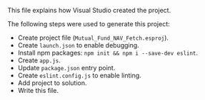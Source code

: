 This file explains how Visual Studio created the project.

The following steps were used to generate this project:
- Create project file (`Mutual_Fund_NAV_Fetch.esproj`).
- Create `launch.json` to enable debugging.
- Install npm packages: `npm init && npm i --save-dev eslint`.
- Create `app.js`.
- Update `package.json` entry point.
- Create `eslint.config.js` to enable linting.
- Add project to solution.
- Write this file.
